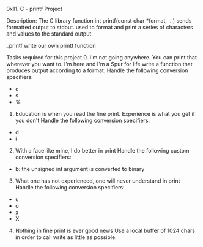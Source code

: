 0x11. C - printf Project 

Description:
The C library function int printf(const char *format, ...) sends formatted output to stdout.
used to format and print a series of characters and values to the standard output.

_printf
write our own printf function


Tasks required for this project 
0. I'm not going anywhere. You can print that wherever you want to. I'm here and I'm a Spur for life
write a function that produces output according to a format.
Handle the following conversion specifiers:
- c
- s
- %

1. Education is when you read the fine print. Experience is what you get if you don't
Handle the following conversion specifiers:
- d
- i
2. With a face like mine, I do better in print
Handle the following custom conversion specifiers:

- b: the unsigned int argument is converted to binary

3. What one has not experienced, one will never understand in print
Handle the following conversion specifiers:
- u
- o
- x
- X

4. Nothing in fine print is ever good news
Use a local buffer of 1024 chars in order to call write as little as possible.
